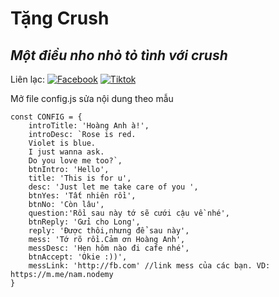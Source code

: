 # Tặng Crush
## _Một điều nho nhỏ tỏ tình với crush_

Liên lạc: 
[![Facebook](https://i.imgur.com/GRqy96ts.jpg)](https://www.facebook.com/nam.nodemy)
[![Tiktok](https://i.imgur.com/Nbfl1E7t.jpg)](https://www.tiktok.com/@manindev)

Mở file config.js sửa nội dung theo mẫu
```
const CONFIG = {
    introTitle: 'Hoàng Anh à!',
    introDesc: `Rose is red.
    Violet is blue. 
    I just wanna ask.
    Do you love me too?`,
    btnIntro: 'Hello',
    title: 'This is for u',
    desc: 'Just let me take care of you ',
    btnYes: 'Tất nhiên rồi',
    btnNo: 'Còn lâu',
    question:'Rồi sau này tớ sẽ cưới cậu về nhé',
    btnReply: 'Gửi cho Long',
    reply: 'Được thôi,nhưng để sau này',
    mess: 'Tớ rõ rồi.Cảm ơn Hoàng Anh',
    messDesc: 'Hẹn hôm nào đi cafe nhé',
    btnAccept: 'Okie :))',
    messLink: 'http://fb.com' //link mess của các bạn. VD: https://m.me/nam.nodemy
}
```

